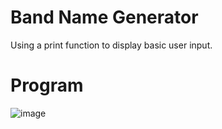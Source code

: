 # Band Name Generator
Using a print function to display basic user input.

# Program
![image](https://github.com/ChiawNa/100_days_of_python/assets/128879790/8013c19e-08f5-4bf8-9b49-b3319c87d757)
